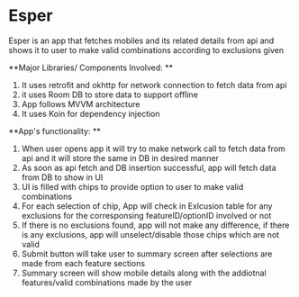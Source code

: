 # Esper
Esper is an app that fetches mobiles and its related details from api and shows it to user to make valid combinations according to exclusions given

**Major Libraries/ Components Involved:
**

1. It uses retrofit and okhttp for network connection to fetch data from api
2. it uses Room DB to store data to support offline
3. App follows MVVM architecture
4. It uses Koin for dependency injection

**App's functionality:
**

1. When user opens app it will try to make network call to fetch data from api and it will store the same in DB in desired manner
2. As soon as api fetch and DB insertion successful, app will fetch data from DB to show in UI
3. UI is filled with chips to provide option to user to make valid combinations
4. For each selection of chip, App will check in Exlcusion table for any exclusions for the corresponsing featureID/optionID involved or not
5. If there is no exclusions found, app will not make any difference, if there is any exclusions, app will unselect/disable those chips which are not valid
6. Submit button will take user to summary screen after selections are made from each feature sections
7. Summary screen will show mobile details along with the addiotnal features/valid combinations made by the user
